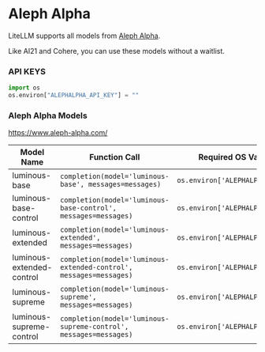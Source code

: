 # Aleph Alpha

LiteLLM supports all models from [Aleph Alpha](https://www.aleph-alpha.com/). 

Like AI21 and Cohere, you can use these models without a waitlist. 

### API KEYS
```python
import os
os.environ["ALEPHALPHA_API_KEY"] = ""
```

### Aleph Alpha Models
https://www.aleph-alpha.com/

| Model Name       | Function Call                                  | Required OS Variables              |
|------------------|--------------------------------------------|------------------------------------|
| luminous-base       | `completion(model='luminous-base', messages=messages)`         | `os.environ['ALEPHALPHA_API_KEY']`     |
| luminous-base-control       | `completion(model='luminous-base-control', messages=messages)`         | `os.environ['ALEPHALPHA_API_KEY']`     |
| luminous-extended       | `completion(model='luminous-extended', messages=messages)`         | `os.environ['ALEPHALPHA_API_KEY']`     |
| luminous-extended-control       | `completion(model='luminous-extended-control', messages=messages)`         | `os.environ['ALEPHALPHA_API_KEY']`     |
| luminous-supreme     | `completion(model='luminous-supreme', messages=messages)`         | `os.environ['ALEPHALPHA_API_KEY']`     |
| luminous-supreme-control     | `completion(model='luminous-supreme-control', messages=messages)`         | `os.environ['ALEPHALPHA_API_KEY']`     |
